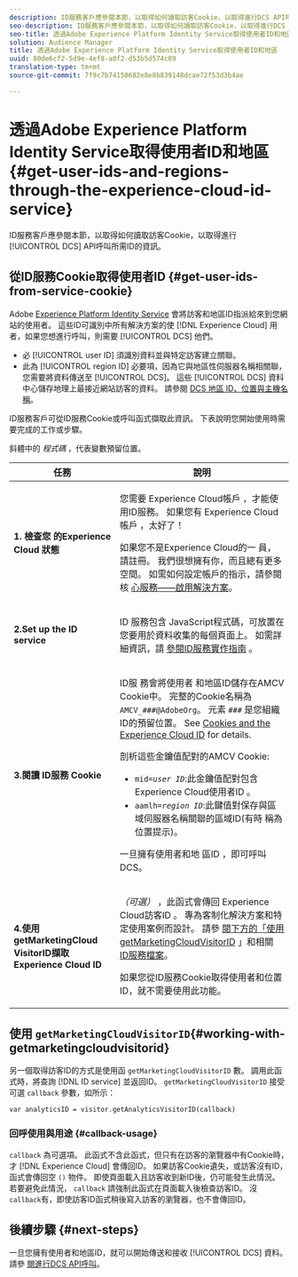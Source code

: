 ```yaml
---
description: ID服務客戶應參閱本節，以取得如何讀取訪客Cookie，以取得進行DCS API呼叫所需ID的資訊。
seo-description: ID服務客戶應參閱本節，以取得如何讀取訪客Cookie，以取得進行DCS API呼叫所需ID的資訊。
seo-title: 透過Adobe Experience Platform Identity Service取得使用者ID和地區
solution: Audience Manager
title: 透過Adobe Experience Platform Identity Service取得使用者ID和地區
uuid: 80de6cf2-5d9e-4ef8-a0f2-d53b5d574c89
translation-type: tm+mt
source-git-commit: 7f9c7b74150682e8e8b839148dcae72f53d3b4ae

---
```



# 透過Adobe Experience Platform Identity Service取得使用者ID和地區 {#get-user-ids-and-regions-through-the-experience-cloud-id-service}

ID服務客戶應參閱本節，以取得如何讀取訪客Cookie，以取得進行 [!UICONTROL DCS] API呼叫所需ID的資訊。

## 從ID服務Cookie取得使用者ID {#get-user-ids-from-service-cookie}

Adobe [Experience Platform Identity Service](https://marketing.adobe.com/resources/help/en_US/mcvid/) 會將訪客和地區ID指派給來到您網站的使用者。 這些ID可識別中所有解決方案的使 [!DNL Experience Cloud] 用者，如果您想進行呼叫，則需要 [!UICONTROL DCS] 他們。

* 必 [!UICONTROL user ID] 須識別資料並與特定訪客建立關聯。
* 此為 [!UICONTROL region ID] 必要項，因為它與地區性伺服器名稱相關聯，您需要將資料傳送至 [!UICONTROL DCS]。 這些 [!UICONTROL DCS] 資料中心儲存地理上最接近網站訪客的資料。 請參閱 [DCS 地區 ID、位置與主機名稱](../../../api/dcs-intro/dcs-api-reference/dcs-regions.md)。

ID服務客戶可從ID服務Cookie或呼叫函式擷取此資訊。 下表說明您開始使用時需要完成的工作或步驟。

斜體中的 *程式碼* ，代表變數預留位置。

<table id="table_660EBE1C24DD4FBE9DCE5191836C9135"> 
 <thead> 
  <tr> 
   <th colname="col1" class="entry"> 任務 </th> 
   <th colname="col2" class="entry"> 說明 </th> 
  </tr> 
 </thead>
 <tbody> 
  <tr> 
   <td colname="col1"> <p> <b>1. 檢查您 <span class="keyword"> 的Experience Cloud</span> 狀態</b> </p> </td> 
   <td colname="col2"> <p>您需要 <span class="keyword"> Experience Cloud帳戶</span> ，才能使用ID服務。 如果您有 <span class="keyword"> Experience Cloud帳戶</span> ，太好了！ </p> <p> 如果您不是Experience Cloud的一 <span class="keyword"> 員</span>，請註冊。 我們很想擁有你，而且總有更多空間。 如需如何設定帳戶的指示，請參閱核 <a href="https://marketing.adobe.com/resources/help/en_US/mcloud/?f=core_services.html" format="https" scope="external"> 心服務——啟用解決方案</a>。 </p> </td> 
  </tr> 
  <tr> 
   <td colname="col1"> <p> <b>2.Set up the <span class="keyword"> ID service</span></b> </p> </td> 
   <td colname="col2"> <p>ID <span class="keyword"> 服務包含</span> JavaScript程式碼，可放置在您要用於資料收集的每個頁面上。 如需詳細資訊，請 <a href="https://marketing.adobe.com/resources/help/en_US/mcvid/mcvid-implementation-guides.html" format="https" scope="external"> 參閱ID服務實作指南</a> 。 </p> </td> 
  </tr> 
  <tr> 
   <td colname="col1"> <p> <b>3.閱讀 <span class="keyword"> ID服務</span> Cookie</b> </p> </td> 
   <td colname="col2"> <p>ID服 <span class="keyword"> 務會將使用者</span> 和地區ID儲存在AMCV Cookie中。 完整的Cookie名稱為 <code>AMCV_<i>###</i>@AdobeOrg</code>。 元素 <code><i>###</i></code> 是您組織ID的預留位置。 See <a href="https://marketing.adobe.com/resources/help/en_US/mcvid/mcvid_cookies.html" format="https" scope="external"> Cookies and the Experience Cloud ID</a> for details. </p> <p>剖析這些金鑰值配對的AMCV Cookie: </p> <p> 
     <ul id="ul_502ECFCDDD084D448B5EDC4E5C0909C1"> 
      <li id="li_662FFA36AC854E699D50A183B161D654"> <code>mid=<i>user ID</i></code>:此金鑰值配對包含 <span class="keyword"> Experience Cloud使用者ID</span> 。 </li> 
      <li id="li_65422233187B4217B50DC52DBD58F404"> <code>aamlh=<i>region ID</i></code>:此鍵值對保存與區域伺服器名稱關聯的區域ID(有時 <span class="term"> 稱為位置提示</span>)。 </li> 
     </ul> </p> <p>一旦擁有使用者和地 <span class="wintitle"> 區ID</span> ，即可呼叫DCS。 </p> </td> 
  </tr> 
  <tr> 
   <td colname="col1"> <p> <b>4.使用getMarketingCloud <span class="keyword"> VisitorID擷取Experience Cloud</span> ID</b> </p> </td> 
   <td colname="col2"> <p><i>（可選）</i> ，此函式會傳回 <span class="keyword"> Experience Cloud訪客ID</span> 。 專為客制化解決方案和特定使用案例而設計。 請參 <a href="../../../api/dcs-intro/dcs-s2s/dcs-mcid-ids.md#working-with-getmarketingcloudvisitorid"> 閱下方的「使用getMarketingCloudVisitorID</a> 」和相關 <a href="https://marketing.adobe.com/resources/help/en_US/mcvid/mcvid-getmcvid.html" format="https" scope="external"> ID服務檔案</a>。 </p> <p>如果您從ID服務Cookie取得使用者和位置ID，就不需要使用此功能。 </p> </td> 
  </tr> 
 </tbody> 
</table>

## 使用 `getMarketingCloudVisitorID`{#working-with-getmarketingcloudvisitorid}

另一個取得訪客ID的方式是使用函 `getMarketingCloudVisitorID` 數。 調用此函式時，將查詢 [!DNL ID service] 並返回ID。 `getMarketingCloudVisitorID` 接受可選 `callback` 參數，如所示：

`var analyticsID = visitor.getAnalyticsVisitorID(callback)`

### 回呼使用與用途 {#callback-usage}

`callback` 為可選項。 此函式不含此函式，但只有在訪客的瀏覽器中有Cookie時，才 [!DNL Experience Cloud] 會傳回ID。 如果訪客Cookie遺失，或訪客沒有ID，函式會傳回空 `()` 物件。 即使頁面載入且訪客收到新ID後，仍可能發生此情況。 若要避免此情況， `callback` 請強制此函式在頁面載入後檢查訪客ID。 沒 `callback`有，即使訪客ID函式稍後寫入訪客的瀏覽器，也不會傳回ID。

## 後續步驟 {#next-steps}

一旦您擁有使用者和地區ID，就可以開始傳送和接收 [!UICONTROL DCS] 資料。 請參 [閱進行DCS API呼叫](../../../api/dcs-intro/dcs-s2s/dcs-s2s-calls.md)。